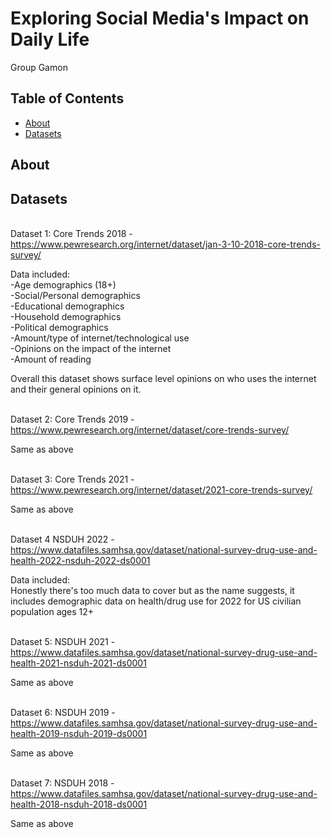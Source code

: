 # Exploring Social Media's Impact on Daily Life
Group Gamon

## Table of Contents

- [About](#about)
- [Datasets](#datasets)

## About 


## Datasets

<br>Dataset 1: Core Trends 2018 -
https://www.pewresearch.org/internet/dataset/jan-3-10-2018-core-trends-survey/ 

Data included:
<br>-Age demographics (18+)
<br>-Social/Personal demographics
<br>-Educational demographics
<br>-Household demographics
<br>-Political demographics
<br>-Amount/type of internet/technological use
<br>-Opinions on the impact of the internet
<br>-Amount of reading 

Overall this dataset shows surface level opinions on who uses the internet and their general opinions on it.

<br>Dataset 2: Core Trends 2019 -
https://www.pewresearch.org/internet/dataset/core-trends-survey/

Same as above

<br>Dataset 3: Core Trends 2021 -
https://www.pewresearch.org/internet/dataset/2021-core-trends-survey/

Same as above

<br>Dataset 4 NSDUH 2022 -
https://www.datafiles.samhsa.gov/dataset/national-survey-drug-use-and-health-2022-nsduh-2022-ds0001

Data included:
<br>Honestly there's too much data to cover but as the name suggests, it includes demographic data on health/drug use for 2022 for US civilian population ages 12+

<br>Dataset 5: NSDUH 2021 -
https://www.datafiles.samhsa.gov/dataset/national-survey-drug-use-and-health-2021-nsduh-2021-ds0001

Same as above

<br>Dataset 6: NSDUH 2019 -
https://www.datafiles.samhsa.gov/dataset/national-survey-drug-use-and-health-2019-nsduh-2019-ds0001

Same as above

<br>Dataset 7: NSDUH 2018 -
https://www.datafiles.samhsa.gov/dataset/national-survey-drug-use-and-health-2018-nsduh-2018-ds0001

Same as above
